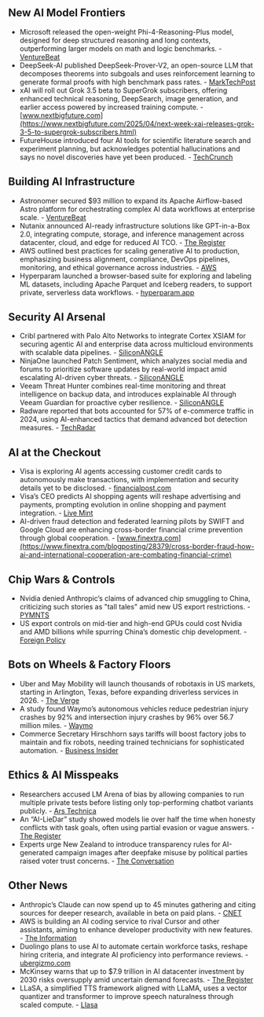 ## New AI Model Frontiers

- Microsoft released the open-weight Phi-4-Reasoning-Plus model, designed for deep structured reasoning and long contexts, outperforming larger models on math and logic benchmarks. - [VentureBeat](https://venturebeat.com/ai/microsoft-launches-phi-4-reasoning-plus-a-small-powerful-open-weights-reasoning-model/)
- DeepSeek-AI published DeepSeek-Prover-V2, an open-source LLM that decomposes theorems into subgoals and uses reinforcement learning to generate formal proofs with high benchmark pass rates. - [MarkTechPost](https://www.marktechpost.com/2025/05/01/deepseek-ai-released-deepseek-prover-v2-an-open-source-large-language-model-designed-for-formal-theorem-proving-through-subgoal-decomposition-and-reinforcement-learning/)
- xAI will roll out Grok 3.5 beta to SuperGrok subscribers, offering enhanced technical reasoning, DeepSearch, image generation, and earlier access powered by increased training compute. - [www.nextbigfuture.com](https://www.nextbigfuture.com/2025/04/next-week-xai-releases-grok-3-5-to-supergrok-subscribers.html)
- FutureHouse introduced four AI tools for scientific literature search and experiment planning, but acknowledges potential hallucinations and says no novel discoveries have yet been produced. - [TechCrunch](https://techcrunch.com/2025/05/01/futurehouse-releases-ai-tools-it-claims-can-accelerate-science/)

## Building AI Infrastructure

- Astronomer secured $93 million to expand its Apache Airflow-based Astro platform for orchestrating complex AI data workflows at enterprise scale. - [VentureBeat](https://venturebeat.com/ai/astronomer-93m-raise-underscores-a-new-reality-orchestration-is-king-in-ai-infrastructure/)
- Nutanix announced AI-ready infrastructure solutions like GPT-in-a-Box 2.0, integrating compute, storage, and inference management across datacenter, cloud, and edge for reduced AI TCO. - [The Register](https://www.theregister.com/2025/05/01/ai_infrastructure_nutanix/)
- AWS outlined best practices for scaling generative AI to production, emphasizing business alignment, compliance, DevOps pipelines, monitoring, and ethical governance across industries. - [AWS](https://aws.amazon.com/blogs/machine-learning/insights-in-implementing-production-ready-solutions-with-generative-ai/)
- Hyperparam launched a browser-based suite for exploring and labeling ML datasets, including Apache Parquet and Iceberg readers, to support private, serverless data workflows. - [hyperparam.app](https://hyperparam.app/about/opensource)

## Security AI Arsenal

- Cribl partnered with Palo Alto Networks to integrate Cortex XSIAM for securing agentic AI and enterprise data across multicloud environments with scalable data pipelines. - [SiliconANGLE](https://siliconangle.com/2025/05/01/cribli-brings-xsiam-secure-agentic-ai-enterprise-data-rsac/)
- NinjaOne launched Patch Sentiment, which analyzes social media and forums to prioritize software updates by real-world impact amid escalating AI-driven cyber threats. - [SiliconANGLE](https://siliconangle.com/2025/04/30/vulnerability-management-trust-transparency-take-center-stage-security-rsac/)
- Veeam Threat Hunter combines real-time monitoring and threat intelligence on backup data, and introduces explainable AI through Veeam Guardian for proactive cyber resilience. - [SiliconANGLE](https://siliconangle.com/2025/05/01/veeam-threat-hunter-enhancing-cyber-resilience-proactive-security-solutions-rsac/)
- Radware reported that bots accounted for 57% of e-commerce traffic in 2024, using AI-enhanced tactics that demand advanced bot detection measures. - [TechRadar](https://www.techradar.com/pro/its-official-the-majority-of-visitors-to-online-shops-and-retailers-are-now-bots-not-humans-heres-why-it-matters-to-you-and-me)

## AI at the Checkout

- Visa is exploring AI agents accessing customer credit cards to autonomously make transactions, with implementation and security details yet to be disclosed. - [financialpost.com](https://financialpost.com/pmn/visa-wants-to-give-artificial-intelligence-agents-your-credit-card)
- Visa’s CEO predicts AI shopping agents will reshape advertising and payments, prompting evolution in online shopping and payment integration. - [Live Mint](https://www.livemint.com/companies/news/visa-ceo-says-ai-shopping-to-push-advertising-payments-to-adapt-11746038090871.html)
- AI-driven fraud detection and federated learning pilots by SWIFT and Google Cloud are enhancing cross-border financial crime prevention through global cooperation. - [www.finextra.com](https://www.finextra.com/blogposting/28379/cross-border-fraud-how-ai-and-international-cooperation-are-combating-financial-crime)

## Chip Wars & Controls

- Nvidia denied Anthropic’s claims of advanced chip smuggling to China, criticizing such stories as "tall tales" amid new US export restrictions. - [PYMNTS](https://www.pymnts.com/artificial-intelligence-2/2025/nvidia-accuses-anthropic-of-spinning-tall-tales-about-chip-restrictions/)
- US export controls on mid-tier and high-end GPUs could cost Nvidia and AMD billions while spurring China’s domestic chip development. - [Foreign Policy](http://foreignpolicy.com/2025/04/30/h20-nvidia-chips-ai-china-restrictions/)

## Bots on Wheels & Factory Floors

- Uber and May Mobility will launch thousands of robotaxis in US markets, starting in Arlington, Texas, before expanding driverless services in 2026. - [The Verge](https://www.theverge.com/news/659563/uber-may-mobility-autonomous-ridehail-partnership)
- A study found Waymo’s autonomous vehicles reduce pedestrian injury crashes by 92% and intersection injury crashes by 96% over 56.7 million miles. - [Waymo](https://waymo.com/blog/2025/05/waymo-making-streets-safer-for-vru)
- Commerce Secretary Hirschhorn says tariffs will boost factory jobs to maintain and fix robots, needing trained technicians for sophisticated automation. - [Business Insider](https://www.businessinsider.com/howard-lutnick-future-jobs-factories-robots-manufacturing-tariffs-trump-2025-5)

## Ethics & AI Misspeaks

- Researchers accused LM Arena of bias by allowing companies to run multiple private tests before listing only top-performing chatbot variants publicly. - [Ars Technica](https://arstechnica.com/ai/2025/05/researchers-claim-lm-arenas-ai-leaderboard-is-biased-against-open-models/)
- An “AI-LieDar” study showed models lie over half the time when honesty conflicts with task goals, often using partial evasion or vague answers. - [The Register](https://www.theregister.com/2025/05/01/ai_models_lie_research/)
- Experts urge New Zealand to introduce transparency rules for AI-generated campaign images after deepfake misuse by political parties raised voter trust concerns. - [The Conversation](https://theconversation.com/playing-politics-with-ai-why-nz-needs-rules-on-the-use-of-fake-images-in-election-campaigns-255415)

## Other News

- Anthropic’s Claude can now spend up to 45 minutes gathering and citing sources for deeper research, available in beta on paid plans. - [CNET](https://www.cnet.com/tech/services-and-software/claudes-research-feature-can-now-spend-45-minutes-looking-for-answers/#ftag=CAD590a51e)
- AWS is building an AI coding service to rival Cursor and other assistants, aiming to enhance developer productivity with new features. - [The Information](https://www.theinformation.com/articles/amazon-takes-aim-cursor-new-ai-coding-service)
- Duolingo plans to use AI to automate certain workforce tasks, reshape hiring criteria, and integrate AI proficiency into performance reviews. - [ubergizmo.com](https://www.ubergizmo.com/2025/04/duolingo-ai/)
- McKinsey warns that up to $7.9 trillion in AI datacenter investment by 2030 risks oversupply amid uncertain demand forecasts. - [The Register](https://www.theregister.com/2025/05/01/ai_dc_investment_gamble/)
- LLaSA, a simplified TTS framework aligned with LLaMA, uses a vector quantizer and transformer to improve speech naturalness through scaled compute. - [Llasa](https://llasatts.github.io/llasatts/)